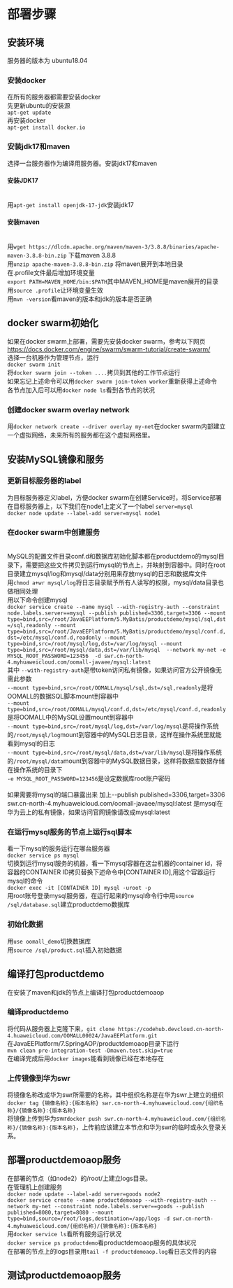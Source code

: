 # 部署步骤

## 安装环境
服务器的版本为 ubuntu18.04
### 安装docker
在所有的服务器都需要安装docker
<br>先更新ubuntu的安装源
<br>`apt-get update`
<br>再安装docker
<br>`apt-get install docker.io`

### 安装jdk17和maven
选择一台服务器作为编译用服务器。安装jdk17和maven
#### 安装JDK17
<br>用`apt-get install openjdk-17-jdk`安装jdk17


#### 安装maven
<br>用`wget https://dlcdn.apache.org/maven/maven-3/3.8.8/binaries/apache-maven-3.8.8-bin.zip` 下载maven 3.8.8
<br>用`unzip apache-maven-3.8.8-bin.zip` 将maven展开到本地目录
<br>在.profile文件最后增加环境变量
<br>`export PATH=MAVEN_HOME/bin:$PATH`其中MAVEN_HOME是maven展开的目录
<br>用`source .profile`让环境变量生效
<br>用`mvn -version`看maven的版本和jdk的版本是否正确

## docker swarm初始化
如果在docker swarm上部署，需要先安装docker swarm，参考以下网页
[https://docs.docker.com/engine/swarm/swarm-tutorial/create-swarm/
](https://docs.docker.com/engine/swarm/swarm-tutorial/create-swarm/)
<br>选择一台机器作为管理节点，运行
<br>`docker swarm init`
<br>将`docker swarm join --token ....`拷贝到其他的工作节点运行
<br>如果忘记上述命令可以用`docker swarm join-token worker`重新获得上述命令
<br>各节点加入后可以用`docker node ls`看到各节点的状况

### 创建docker swarm overlay network
用`docker network create --driver overlay my-net`在docker swarm内部建立一个虚拟网络，未来所有的服务都在这个虚拟网络里。

## 安装MySQL镜像和服务

### 更新目标服务器的label
为目标服务器定义label，方便docker swarm在创建Service时，将Service部署在目标服务器上，以下我们在node1上定义了一个label `server=mysql`<br>
`docker node update --label-add server=mysql node1`<br>

### 在docker swarm中创建服务
<br>MySQL的配置文件目录conf.d和数据库初始化脚本都在productdemo的mysql目录下，需要把这些文件拷贝到运行mysql的节点上，并映射到容器中。同时在root目录建立mysql/log和mysql/data分别用来存放mysql的日志和数据库文件
<br>用`chmod a+wr mysql/log`将日志目录赋予所有人读写的权限，mysql/data目录也做相同处理 
<br>用以下命令创建mysql
<br>`docker service create --name mysql --with-registry-auth --constraint node.labels.server==mysql --publish published=3306,target=3306 --mount type=bind,src=/root/JavaEEPlatform/5.MyBatis/productdemo/mysql/sql,dst=/sql,readonly --mount type=bind,src=/root/JavaEEPlatform/5.MyBatis/productdemo/mysql/conf.d,dst=/etc/mysql/conf.d,readonly --mount type=bind,src=/root/mysql/log,dst=/var/log/mysql --mount type=bind,src=/root/mysql/data,dst=/var/lib/mysql  --network my-net -e MYSQL_ROOT_PASSWORD=123456  -d swr.cn-north-4.myhuaweicloud.com/oomall-javaee/mysql:latest`
<br>其中 `--with-registry-auth`是带token访问私有镜像，如果访问官方公开镜像无需此参数
<br>`--mount type=bind,src=/root/OOMALL/mysql/sql,dst=/sql,readonly`是将OOMALL的数据SQL脚本mount到容器中
<br>`--mount type=bind,src=/root/OOMALL/mysql/conf.d,dst=/etc/mysql/conf.d,readonly`是将OOMALL中的MySQL设置mount到容器中
<br>`--mount type=bind,src=/root/mysql/log,dst=/var/log/mysql`是将操作系统的`/root/mysql/log`mount到容器中的MySQL日志目录，这样在操作系统里就能看到mysql的日志
<br>`--mount type=bind,src=/root/mysql/data,dst=/var/lib/mysql`是将操作系统的`/root/mysql/data`mount到容器中的MySQL数据目录，这样将数据库数据存储在操作系统的目录下
<br>`-e MYSQL_ROOT_PASSWORD=123456`是设定数据库root账户密码<br>
<br>如果需要将mysql的端口暴露出来 加上--publish published=3306,target=3306
<br>swr.cn-north-4.myhuaweicloud.com/oomall-javaee/mysql:latest 是mysql在华为云上的私有镜像，如果访问官网镜像请改成mysql:latest


### 在运行mysql服务的节点上运行sql脚本
看一下mysql的服务运行在哪台服务器<br>
`docker service ps mysql`<br>
切换到运行mysql服务的机器，看一下mysql容器在这台机器的container id，将容器的CONTAINER ID拷贝替换下述命令中[CONTAINER ID],用这个容器运行mysql的命令<br>
`docker exec -it [CONTAINER ID] mysql -uroot -p`<br>
用root账号登录mysql服务器，在运行起来的mysql命令行中用`source /sql/database.sql`建立productdemo数据库<br>

### 初始化数据
用`use oomall_demo`切换数据库<br>
用`source /sql/product.sql`插入初始数据

## 编译打包productdemo
在安装了maven和jdk的节点上编译打包productdemoaop

### 编译productdemo
将代码从服务器上克隆下来，`git clone https://codehub.devcloud.cn-north-4.huaweicloud.com/OOMALL00024/JavaEEPlatform.git`
<br>在JavaEEPlatform/7.SpringAOP/productdemoaop目录下运行
<br>`mvn clean pre-integration-test -Dmaven.test.skip=true`
<br>在编译完成后用`docker images`能看到镜像已经在本地存在

### 上传镜像到华为swr
将镜像名称改成华为swr所需要的名称，其中组织名称是在华为swr上建立的组织
<br>`docker tag {镜像名称}:{版本名称} swr.cn-north-4.myhuaweicloud.com/{组织名称}/{镜像名称}:{版本名称}`
<br>将镜像上传到华为swr`docker push swr.cn-north-4.myhuaweicloud.com/{组织名称}/{镜像名称}:{版本名称}`，上传前应该建立本节点和华为swr的临时或永久登录关系。

## 部署productdemoaop服务
在部署的节点（如node2）的/root/上建立logs目录。
<br>在管理机上创建服务
<br>`docker node update --label-add server=goods node2`
<br>`docker service create --name productdemoaop --with-registry-auth --network my-net --constraint node.labels.server==goods --publish published=8080,target=8080 --mount type=bind,source=/root/logs,destination=/app/logs -d swr.cn-north-4.myhuaweicloud.com/{组织名称}/{镜像名称}:{版本名称}`
<br>用`docker service ls`看所有服务运行状况
<br>`docker service ps productdemo`看productdemoaop服务的具体状况
<br>在部署的节点上的logs目录用`tail -f productdemoaop.log`看日志文件的内容

## 测试productdemoaop服务

